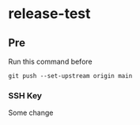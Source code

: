 # release-test

## Pre
 
 Run this command before
 
 ```
 git push --set-upstream origin main  
 ```

### SSH Key


 Some change